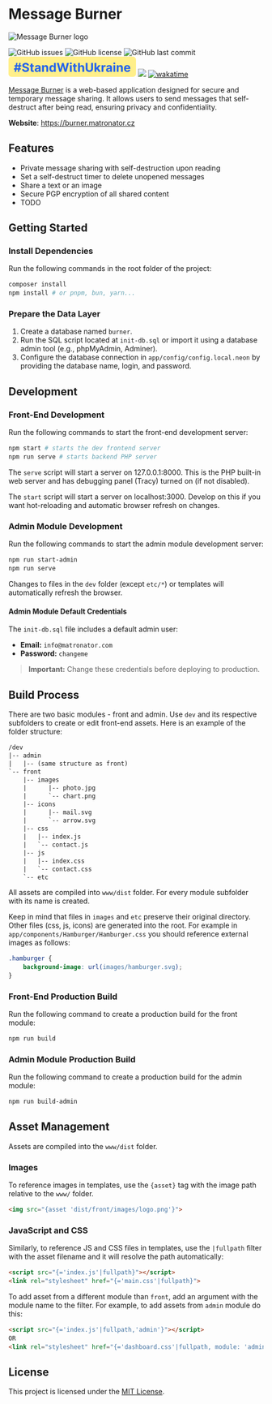 # Message Burner

![Message Burner logo](https://repository-images.githubusercontent.com/372335603/83432b96-7af6-4cc3-bbd0-db09c26dc09e)

![GitHub issues](https://img.shields.io/github/issues/matronator/message-burner)
![GitHub license](https://img.shields.io/github/license/matronator/message-burner)
![GitHub last commit](https://img.shields.io/github/last-commit/matronator/message-burner)
[![Stand With Ukraine](https://raw.githubusercontent.com/vshymanskyy/StandWithUkraine/main/badges/StandWithUkraine.svg)](https://stand-with-ukraine.pp.ua)
[![](https://img.shields.io/github/sponsors/matronator?label=Sponsor&logo=GitHub)](https://github.com/sponsors/matronator)
[![wakatime](https://wakatime.com/badge/user/ed11b7b0-962b-4893-a35b-4539adbcb349/project/d08aed6f-bb27-4b66-8766-d6d641c6b2c1.svg)](https://wakatime.com/badge/user/ed11b7b0-962b-4893-a35b-4539adbcb349/project/d08aed6f-bb27-4b66-8766-d6d641c6b2c1)

[Message Burner](https://burner.matronator.cz) is a web-based application designed for secure and temporary message sharing. It allows users to send messages that self-destruct after being read, ensuring privacy and confidentiality.

**Website**: https://burner.matronator.cz

## Features

- Private message sharing with self-destruction upon reading
- Set a self-destruct timer to delete unopened messages
- Share a text or an image
- Secure PGP encryption of all shared content
- TODO

## Getting Started

### Install Dependencies

Run the following commands in the root folder of the project:

```bash
composer install
npm install # or pnpm, bun, yarn...
```

### Prepare the Data Layer

1. Create a database named `burner`.
2. Run the SQL script located at `init-db.sql` or import it using a database admin tool (e.g., phpMyAdmin, Adminer).
3. Configure the database connection in `app/config/config.local.neon` by providing the database name, login, and password.

## Development

### Front-End Development

Run the following commands to start the front-end development server:

```bash
npm start # starts the dev frontend server
npm run serve # starts backend PHP server
```

The `serve` script will start a server on 127.0.0.1:8000. This is the PHP built-in web server and has debugging panel (Tracy) turned on (if not disabled).

The `start` script will start a server on localhost:3000. Develop on this if you want hot-reloading and automatic browser refresh on changes.

### Admin Module Development

Run the following commands to start the admin module development server:

```bash
npm run start-admin
npm run serve
```

Changes to files in the `dev` folder (except `etc/*`) or templates will automatically refresh the browser.

#### Admin Module Default Credentials

The `init-db.sql` file includes a default admin user:

- **Email:** `info@matronator.com`
- **Password:** `changeme`

> **Important:** Change these credentials before deploying to production.

## Build Process

There are two basic modules - front and admin. Use `dev` and its respective subfolders to create or edit front-end assets. Here is an example of the folder structure:

```
/dev
|-- admin
|   |-- (same structure as front)
`-- front
    |-- images
    |      |-- photo.jpg
    |      `-- chart.png
    |-- icons
    |      |-- mail.svg
    |      `-- arrow.svg
    |-- css
    |   |-- index.js
    |   `-- contact.js
    |-- js
    |   |-- index.css
    |   `-- contact.css
    `-- etc
```

All assets are compiled into `www/dist` folder. For every module subfolder with its name is created.

Keep in mind that files in `images` and `etc` preserve their original directory. Other files (css, js, icons) are generated into the root. For example in `app/components/Hamburger/Hamburger.css` you should reference external images as follows:

```css
.hamburger {
    background-image: url(images/hamburger.svg);
}
```

### Front-End Production Build

Run the following command to create a production build for the front module:

```bash
npm run build
```

### Admin Module Production Build

Run the following command to create a production build for the admin module:

```bash
npm run build-admin
```

## Asset Management

Assets are compiled into the `www/dist` folder.

### Images

To reference images in templates, use the `{asset}` tag with the image path relative to the `www/` folder.

```html
<img src="{asset 'dist/front/images/logo.png'}">
```

### JavaScript and CSS

Similarly, to reference JS and CSS files in templates, use the `|fullpath` filter with the asset filename and it will resolve the path automatically:

```html
<script src="{='index.js'|fullpath}"></script>
<link rel="stylesheet" href="{='main.css'|fullpath}">
```

To add asset from a different module than `front`, add an argument with the module name to the filter. For example, to add assets from `admin` module do this:

```html
<script src="{='index.js'|fullpath,'admin'}"></script>
OR
<link rel="stylesheet" href="{='dashboard.css'|fullpath, module: 'admin'}">
```

## License

This project is licensed under the [MIT License](LICENSE).

